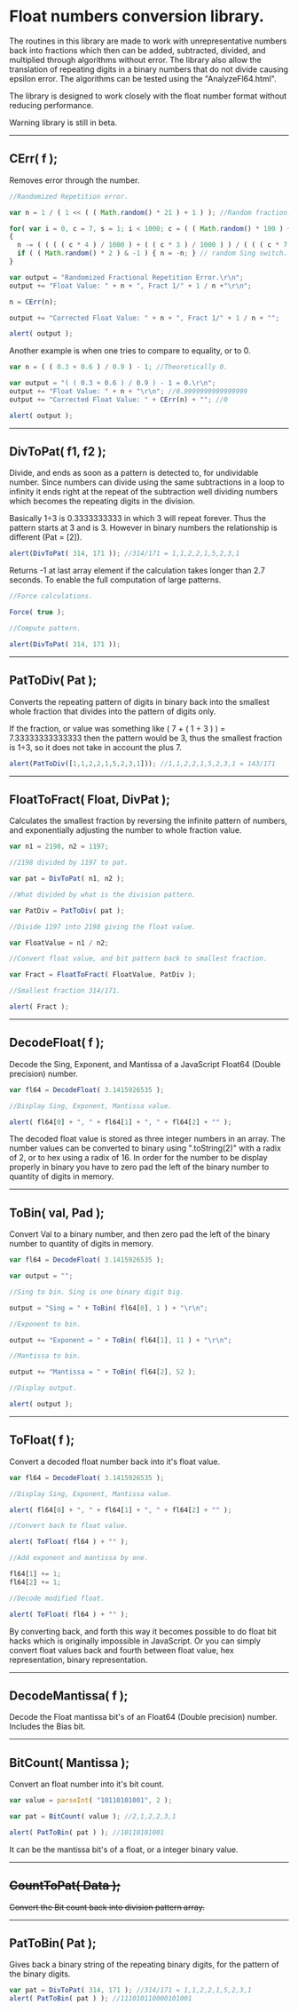 # Float numbers conversion library.

The routines in this library are made to work with unrepresentative numbers back into fractions which then can be added, subtracted, divided, and multiplied through algorithms without error. The library also allow the translation of repeating digits in a binary numbers that do not divide causing epsilon error. The algorithms can be tested using the "AnalyzeFl64.html".

The library is designed to work closely with the float number format without reducing performance.

Warning library is still in beta.

------------------------------------------------------------------------------
## CErr( f );

Removes error through the number.

```javascript
//Randomized Repetition error.

var n = 1 / ( 1 << ( ( Math.random() * 21 ) + 1 ) ); //Random fraction.

for( var i = 0, c = 7, s = 1; i < 1000; c = ( ( Math.random() * 100 ) + 1 ) & -1, i++ )
{
  n -= ( ( ( ( c * 4 ) / 1000 ) + ( ( c * 3 ) / 1000 ) ) / ( ( ( c * 7 ) / 1000 ) ) ) - 1; //Random error.
  if ( ( Math.random() * 2 ) & -1 ) { n = -n; } // random Sing switch.
}

var output = "Randomized Fractional Repetition Error.\r\n";
output += "Float Value: " + n + ", Fract 1/" + 1 / n +"\r\n";

n = CErr(n);

output += "Corrected Float Value: " + n + ", Fract 1/" + 1 / n + "";

alert( output );
```

Another example is when one tries to compare to equality, or to 0.

```javascript
var n = ( ( 0.3 + 0.6 ) / 0.9 ) - 1; //Theoretically 0.

var output = "( ( 0.3 + 0.6 ) / 0.9 ) - 1 = 0.\r\n";
output += "Float Value: " + n + "\r\n"; //0.9999999999999999
output += "Corrected Float Value: " + CErr(n) + ""; //0

alert( output );
```

------------------------------------------------------------------------------
## DivToPat( f1, f2 );

Divide, and ends as soon as a pattern is detected to, for undividable number. Since numbers can divide using the same subtractions in a loop to infinity it ends right at the repeat of the subtraction well dividing numbers which becomes the repeating digits in the division.

Basically 1÷3 is 0.3333333333 in which 3 will repeat forever. Thus the pattern starts at 3 and is 3. However in binary numbers the relationship is different (Pat = [2]).

```javascript
alert(DivToPat( 314, 171 )); //314/171 = 1,1,2,2,1,5,2,3,1
```
Returns -1 at last array element if the calculation takes longer than 2.7 seconds. To enable the full computation of large patterns.

```javascript
//Force calculations.

Force( true );

//Compute pattern.

alert(DivToPat( 314, 171 ));
```

------------------------------------------------------------------------------
## PatToDiv( Pat );

Converts the repeating pattern of digits in binary back into the smallest whole fraction that divides into the pattern of digits only.

If the fraction, or value was something like ( 7 + ( 1 ÷ 3 ) ) = 7.33333333333333 then the pattern would be 3, thus the smallest fraction is 1÷3, so it does not take in account the plus 7.

```javascript
alert(PatToDiv([1,1,2,2,1,5,2,3,1])); //1,1,2,2,1,5,2,3,1 = 143/171
```
------------------------------------------------------------------------------
## FloatToFract( Float, DivPat );

Calculates the smallest fraction by reversing the infinite pattern of numbers, and exponentially adjusting the number to whole fraction value.

```javascript
var n1 = 2198, n2 = 1197;

//2198 divided by 1197 to pat.

var pat = DivToPat( n1, n2 );

//What divided by what is the division pattern.

var PatDiv = PatToDiv( pat );

//Divide 1197 into 2198 giving the float value.

var FloatValue = n1 / n2;

//Convert float value, and bit pattern back to smallest fraction.

var Fract = FloatToFract( FloatValue, PatDiv );

//Smallest fraction 314/171.

alert( Fract );
```

------------------------------------------------------------------------------
## DecodeFloat( f );

Decode the Sing, Exponent, and Mantissa of a JavaScript Float64 (Double precision) number.

```javascript
var fl64 = DecodeFloat( 3.1415926535 );

//Display Sing, Exponent, Mantissa value.

alert( fl64[0] + ", " + fl64[1] + ", " + fl64[2] + "" );
```

The decoded float value is stored as three integer numbers in an array.
The number values can be converted to binary using ".toString(2)" with a radix of 2, or to hex using a radix of 16.
In order for the number to be display properly in binary you have to zero pad the left of the binary number to quantity of digits in memory.

------------------------------------------------------------------------------
## ToBin( val, Pad );

Convert Val to a binary number, and then zero pad the left of the binary number to quantity of digits in memory.

```javascript
var fl64 = DecodeFloat( 3.1415926535 );

var output = "";

//Sing to bin. Sing is one binary digit big.

output = "Sing = " + ToBin( fl64[0], 1 ) + "\r\n";

//Exponent to bin.

output += "Exponent = " + ToBin( fl64[1], 11 ) + "\r\n";

//Mantissa to bin.

output += "Mantissa = " + ToBin( fl64[2], 52 );

//Display output.

alert( output );
```

------------------------------------------------------------------------------
## ToFloat( f );

Convert a decoded float number back into it's float value.

```javascript
var fl64 = DecodeFloat( 3.1415926535 );

//Display Sing, Exponent, Mantissa value.

alert( fl64[0] + ", " + fl64[1] + ", " + fl64[2] + "" );

//Convert back to float value.

alert( ToFloat( fl64 ) + "" );

//Add exponent and mantissa by one.

fl64[1] += 1;
fl64[2] += 1;

//Decode modified float.

alert( ToFloat( fl64 ) + "" );
```
By converting back, and forth this way it becomes possible to do float bit hacks which is originally impossible in JavaScript.
Or you can simply convert float values back and fourth between float value, hex representation, binary representation.

------------------------------------------------------------------------------
## DecodeMantissa( f );

Decode the Float mantissa bit's of an Float64 (Double precision) number. Includes the Bias bit.

------------------------------------------------------------------------------
## BitCount( Mantissa );

Convert an float number into it's bit count.

```javascript
var value = parseInt( "10110101001", 2 );

var pat = BitCount( value ); //2,1,2,2,3,1

alert( PatToBin( pat ) ); //10110101001
```
It can be the mantissa bit's of a float, or a integer binary value.

------------------------------------------------------------------------------
## ~~CountToPat( Data );~~

~~Convert the Bit count back into division pattern array.~~

------------------------------------------------------------------------------
## PatToBin( Pat );

Gives back a binary string of the repeating binary digits, for the pattern of the binary digits.

```javascript
var pat = DivToPat( 314, 171 ); //314/171 = 1,1,2,2,1,5,2,3,1
alert( PatToBin( pat ) ); //111010110000101001
```
